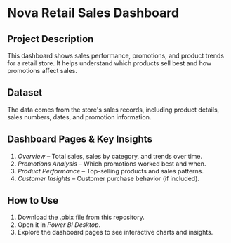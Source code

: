 # Nova Retail Sales Dashboard

## Project Description
This dashboard shows sales performance, promotions, and product trends for a retail store. It helps understand which products sell best and how promotions affect sales.

## Dataset
The data comes from the store's sales records, including product details, sales numbers, dates, and promotion information.

## Dashboard Pages & Key Insights
1. *Overview* – Total sales, sales by category, and trends over time.
2. *Promotions Analysis* – Which promotions worked best and when.
3. *Product Performance* – Top-selling products and sales patterns.
4. *Customer Insights* – Customer purchase behavior (if included).

## How to Use
1. Download the .pbix file from this repository.  
2. Open it in *Power BI Desktop*.  
3. Explore the dashboard pages to see interactive charts and insights.
